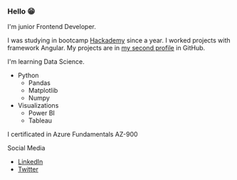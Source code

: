 ### Hello 😁

I'm junior Frontend Developer.

I was studying in bootcamp [Hackademy](https://hackademy.lat/) since a year. I worked projects with framework Angular.
My projects are in [my second profile](https://github.com/AlexBM45) in GitHub.

I'm learning Data Science.
* Python
  * Pandas
  * Matplotlib
  * Numpy
* Visualizations
  * Power BI
  * Tableau

I certificated in Azure Fundamentals AZ-900

Social Media
- [LinkedIn](https://www.linkedin.com/in/alejandrabm/)
- [Twitter](https://twitter.com/LilithIchigo)

<!--
**TaniaAlexBM/TaniaAlexBM** is a ✨ _special_ ✨ repository because its `README.md` (this file) appears on your GitHub profile.

Here are some ideas to get you started:

- 🔭 I’m currently working on ...
- 🌱 I’m currently learning ...
- 👯 I’m looking to collaborate on ...
- 🤔 I’m looking for help with ...
- 💬 Ask me about ...
- 📫 How to reach me: ...
- 😄 Pronouns: ...
- ⚡ Fun fact: ...
-->
